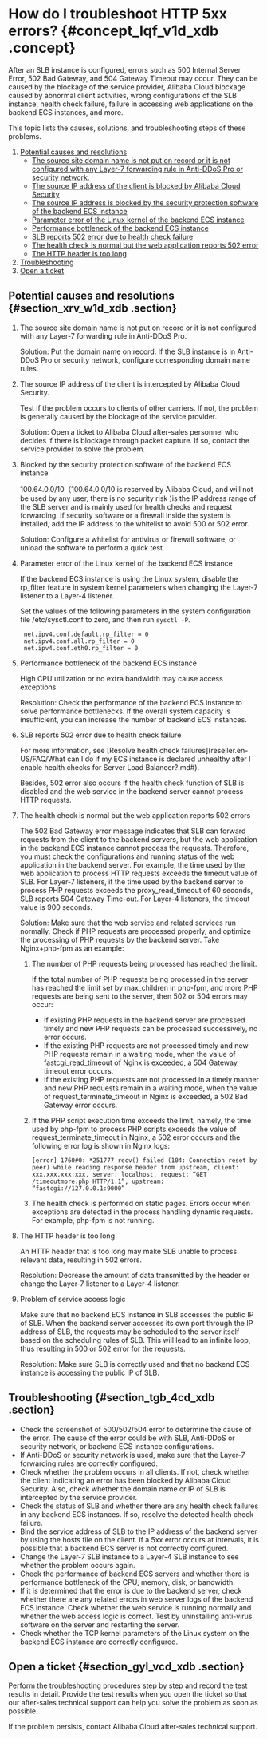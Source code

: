 # How do I troubleshoot HTTP 5xx errors? {#concept_lqf_v1d_xdb .concept}

After an SLB instance is configured, errors such as 500 Internal Server Error, 502 Bad Gateway, and 504 Gateway Timeout may occur. They can be caused by the blockage of the service provider, Alibaba Cloud blockage caused by abnormal client activities, wrong configurations of the SLB instance, health check failure, failure in accessing web applications on the backend ECS instances, and more.

This topic lists the causes, solutions, and troubleshooting steps of these problems.

1.  [Potential causes and resolutions](#ol_srv_w1d_xdb)
    -   [The source site domain name is not put on record or it is not configured with any Layer-7 forwarding rule in Anti-DDoS Pro or security network.](#1)
    -   [The source IP address of the client is blocked by Alibaba Cloud Security](#2)
    -   [The source IP address is blocked by the security protection software of the backend ECS instance](#3)
    -   [Parameter error of the Linux kernel of the backend ECS instance](#4)
    -   [Performance bottleneck of the backend ECS instance](#5)
    -   [SLB reports 502 error due to health check failure](#6)
    -   [The health check is normal but the web application reports 502 error](#7)
    -   [The HTTP header is too long](#8)
2.  [Troubleshooting](#section_tgb_4cd_xdb)
3.  [Open a ticket](#section_gyl_vcd_xdb)

## Potential causes and resolutions {#section_xrv_w1d_xdb .section}

1.  The source site domain name is not put on record or it is not configured with any Layer-7 forwarding rule in Anti-DDoS Pro.

    Solution: Put the domain name on record. If the SLB instance is in Anti-DDoS Pro or security network, configure corresponding domain name rules.

2.  The source IP address of the client is intercepted by Alibaba Cloud Security.

    Test if the problem occurs to clients of other carriers. If not, the problem is generally caused by the blockage of the service provider.

    Solution: Open a ticket to Alibaba Cloud after-sales personnel who decides if there is blockage through packet capture. If so, contact the service provider to solve the problem.

3.  Blocked by the security protection software of the backend ECS instance

    100.64.0.0/10（100.64.0.0/10 is reserved by Alibaba Cloud, and will not be used by any user, there is no security risk \)is the IP address range of the SLB server and is mainly used for health checks and request forwarding. If security software or a firewall inside the system is installed, add the IP address to the whitelist to avoid 500 or 502 error.

    Solution: Configure a whitelist for antivirus or firewall software, or unload the software to perform a quick test.

4.  Parameter error of the Linux kernel of the backend ECS instance

    If the backend ECS instance is using the Linux system, disable the rp\_filter feature in system kernel parameters when changing the Layer-7 listener to a Layer-4 listener.

    Set the values of the following parameters in the system configuration file /etc/sysctl.conf to zero, and then run `sysctl -P`.

    ```
     net.ipv4.conf.default.rp_filter = 0
     net.ipv4.conf.all.rp_filter = 0
     net.ipv4.conf.eth0.rp_filter = 0
    ```

5.  Performance bottleneck of the backend ECS instance

    High CPU utilization or no extra bandwidth may cause access exceptions.

    Resolution: Check the performance of the backend ECS instance to solve performance bottlenecks. If the overall system capacity is insufficient, you can increase the number of backend ECS instances.

6.  SLB reports 502 error due to health check failure

    For more information, see [Resolve health check failures](reseller.en-US/FAQ/What can I do if my ECS instance is declared unhealthy after I enable health checks for Server Load Balancer?.md#).

    Besides, 502 error also occurs if the health check function of SLB is disabled and the web service in the backend server cannot process HTTP requests.

7.  The health check is normal but the web application reports 502 errors

    The 502 Bad Gateway error message indicates that SLB can forward requests from the client to the backend servers, but the web application in the backend ECS instance cannot process the requests. Therefore, you must check the configurations and running status of the web application in the backend server. For example, the time used by the web application to process HTTP requests exceeds the timeout value of SLB. For Layer-7 listeners, if the time used by the backend server to process PHP requests exceeds the proxy\_read\_timeout of 60 seconds, SLB reports 504 Gateway Time-out. For Layer-4 listeners, the timeout value is 900 seconds.

    Solution: Make sure that the web service and related services run normally. Check if PHP requests are processed properly, and optimize the processing of PHP requests by the backend server. Take Nginx+php-fpm as an example:

    1.  The number of PHP requests being processed has reached the limit.

        If the total number of PHP requests being processed in the server has reached the limit set by max\_children in php-fpm, and more PHP requests are being sent to the server, then 502 or 504 errors may occur:

        -   If existing PHP requests in the backend server are processed timely and new PHP requests can be processed successively, no error occurs.
        -   If the existing PHP requests are not processed timely and new PHP requests remain in a waiting mode, when the value of fastcgi\_read\_timeout of Nginx is exceeded, a 504 Gateway timeout error occurs.
        -   If the existing PHP requests are not processed in a timely manner and new PHP requests remain in a waiting mode, when the value of request\_terminate\_timeout in Nginx is exceeded, a 502 Bad Gateway error occurs.
    2.  If the PHP script execution time exceeds the limit, namely, the time used by php-fpm to process PHP scripts exceeds the value of request\_terminate\_timeout in Nginx, a 502 error occurs and the following error log is shown in Nginx logs:

        ```
        [error] 1760#0: *251777 recv() failed (104: Connection reset by peer) while reading response header from upstream, client: xxx.xxx.xxx.xxx, server: localhost, request: “GET /timeoutmore.php HTTP/1.1”, upstream: “fastcgi://127.0.0.1:9000”
        ```

    3.  The health check is performed on static pages. Errors occur when exceptions are detected in the process handling dynamic requests. For example, php-fpm is not running.
8.  The HTTP header is too long

    An HTTP header that is too long may make SLB unable to process relevant data, resulting in 502 errors.

    Resolution: Decrease the amount of data transmitted by the header or change the Layer-7 listener to a Layer-4 listener.

9.  Problem of service access logic

    Make sure that no backend ECS instance in SLB accesses the public IP of SLB. When the backend server accesses its own port through the IP address of SLB, the requests may be scheduled to the server itself based on the scheduling rules of SLB. This will lead to an infinite loop, thus resulting in 500 or 502 error for the requests.

    Resolution: Make sure SLB is correctly used and that no backend ECS instance is accessing the public IP of SLB.


## Troubleshooting {#section_tgb_4cd_xdb .section}

-   Check the screenshot of 500/502/504 error to determine the cause of the error. The cause of the error could be with SLB, Anti-DDoS or security network, or backend ECS instance configurations.
-   If Anti-DDoS or security network is used, make sure that the Layer-7 forwarding rules are correctly configured.
-   Check whether the problem occurs in all clients. If not, check whether the client indicating an error has been blocked by Alibaba Cloud Security. Also, check whether the domain name or IP of SLB is intercepted by the service provider.
-   Check the status of SLB and whether there are any health check failures in any backend ECS instances. If so, resolve the detected health check failure.
-   Bind the service address of SLB to the IP address of the backend server by using the hosts file on the client. If a 5xx error occurs at intervals, it is possible that a backend ECS server is not correctly configured.
-   Change the Layer-7 SLB instance to a Layer-4 SLB instance to see whether the problem occurs again.
-   Check the performance of backend ECS servers and whether there is performance bottleneck of the CPU, memory, disk, or bandwidth.
-   If it is determined that the error is due to the backend server, check whether there are any related errors in web server logs of the backend ECS instance. Check whether the web service is running normally and whether the web access logic is correct. Test by uninstalling anti-virus software on the server and restarting the server.
-   Check whether the TCP kernel parameters of the Linux system on the backend ECS instance are correctly configured.

## Open a ticket {#section_gyl_vcd_xdb .section}

Perform the troubleshooting procedures step by step and record the test results in detail. Provide the test results when you open the ticket so that our after-sales technical support can help you solve the problem as soon as possible.

If the problem persists, contact Alibaba Cloud after-sales technical support.

